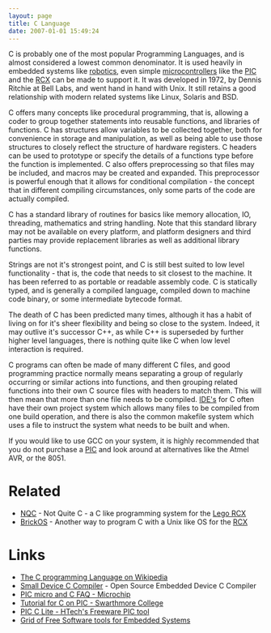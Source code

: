 ```yaml
---
layout: page
title: C Language
date: 2007-01-01 15:49:24
---
```

<p>C is probably one of the most popular Programming Languages, and is almost considered a lowest common denominator. It is used heavily in embedded systems like <a href="/wiki/robotic.html" title="Robotic">robotics</a>, even simple <a a="" brain")="" for="" href="/wiki/microcontroller.html" robot"="" title="A programmable digital controller (or ">microcontrollers</a> like the <a href="/wiki/pic.html" title="PIC">PIC</a> and the <a href="/wiki/rcx.html" title="The Lego Robot Command Explorer">RCX</a> can be made to support it. It was developed in 1972, by Dennis Ritchie at Bell Labs, and went hand in hand with Unix. It still retains a good relationship with modern related systems like Linux, Solaris and BSD.
</p>
<p>C offers many concepts like procedural programming, that is, allowing a coder to group together statements into reusable functions, and libraries of functions. C has structures allow variables to be collected together, both for convenience in storage and manipulation, as well as being able to use those structures to closely reflect the structure of hardware registers. C headers can be used to prototype or specify the details of a functions type before the function is implemented. C also offers preprocessing so that files may be included, and macros may be created and expanded. This preprocessor is powerful enough that it allows for conditional compilation - the concept that in different compiling circumstances, only some parts of the code are actually compiled.
</p>
<p>C has a standard library of routines for basics like memory allocation, IO, threading, mathematics and string handling. Note that this standard library may not be available on every platform, and platform designers and third parties may provide replacement libraries as well as additional library functions.
</p>
<p>Strings are not it's strongest point, and C is still best suited to low level functionality - that is, the code that needs to sit closest to the machine. It has been referred to as portable or readable assembly code. C is statically typed, and is generally a compiled language, compiled down to machine code binary, or some intermediate bytecode format.
</p>
<p>The death of C has been predicted many times, although it has a habit of living on for it's sheer flexibility and being so close to the system. Indeed, it may outlive it's successor C++, as while C++ is superseded by further higher level languages, there is nothing quite like C when low level interaction is required.
</p>
<p>C programs can often be made of many different C files, and good programming practice normally means separating a group of regularly occurring or similar actions into functions, and then grouping related functions into their own C source files with headers to match them. This will then mean that more than one file needs to be compiled. <a href="/wiki/idetool.html" title="Integrated Development Environment">IDE's</a> for C often have their own project system which allows many files to be compiled from one build operation, and there is also the common makefile system which uses a file to instruct the system what needs to be built and when.
</p>
<p>If you would like to use GCC on your system, it is highly recommended that you do not purchase a <a href="/wiki/pic.html" title="PIC">PIC</a> and look around at alternatives like the Atmel AVR, or the 8051.
</p>
<h1  id="Related">Related</h1>
<ul><li> <a href="/wiki/nqc.html" title="Not Quite C - A Lego PBrick Programming Language">NQC</a> - Not Quite C - a C like programming system for the <a href="/wiki/rcx.html" title="The Lego RCX">Lego RCX</a>
</li><li> <a href="/wiki/brickos.html" title="An entire Embedded OS for the RCX">BrickOS</a> - Another way to program C with a Unix like OS for the <a href="/wiki/rcx.html" title="The Lego Robot Command Explorer">RCX</a>
</li></ul><p>
</p>
<h1  id="Links">Links</h1>
<ul><li> <a  href="http://en.wikipedia.org/wiki/C_%28programming_language%29" rel="external" target="_blank">The C programming Language on Wikipedia</a>
</li><li> <a  href="http://sdcc.sourceforge.net/" rel="external" target="_blank">Small Device C Compiler</a> - Open Source Embedded Device C Compiler
</li><li> <a  href="http://www.microchipc.com/HiTechCFAQ/" rel="external" target="_blank">PIC micro and C FAQ - Microchip</a>
</li><li> <a  href="http://www.swarthmore.edu/NatSci/echeeve1/Ref/C%20for%20PIC/C_Intro.html" rel="external" target="_blank">Tutorial for C on PIC - Swarthmore College</a>
</li><li> <a  href="http://www.htsoft.com/products/PICClite.php" rel="external" target="_blank">PIC C Lite - HTech's Freeware PIC tool</a>
</li><li> <a  href="http://my.execpc.com/~geezer/embed/tools.htm" rel="external" target="_blank">Grid of Free Software tools for Embedded Systems</a>
</li></ul><p>
</p>
